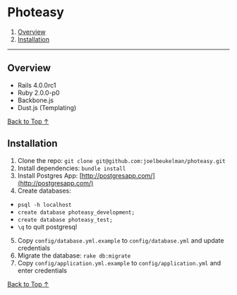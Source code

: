 Photeasy
====================

1. [Overview](#overview)
2. [Installation](#installation)

--------------------

## Overview

- Rails 4.0.0rc1
- Ruby 2.0.0-p0
- Backbone.js
- Dust.js (Templating)

[Back to Top ↑](#readme)

## Installation

1. Clone the repo: `git clone git@github.com:joelbeukelman/photeasy.git`
2. Install dependencies: `bundle install`
3. Install Postgres App: [http://postgresapp.com/](http://postgresapp.com/)
4. Create databases:
  - `psql -h localhost`
  - `create database photeasy_development;`
  - `create database photeasy_test;`
  - `\q` to quit postgresql
5. Copy `config/database.yml.example` to `config/database.yml` and update credentials
6. Migrate the database: `rake db:migrate`
7. Copy `config/application.yml.example` to `config/application.yml` and enter credentials

[Back to Top ↑](#readme)

